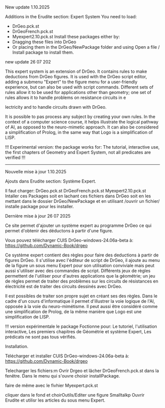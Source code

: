 New update  1.10.2025

Additions in the Erudite section: Expert System
You need to load:
- DrGeo.pck.st
- DrGeoFrench.pck.st
- Myexpert2.10.pck.st
Install these packages either by:
- Dragging these files into DrGeo
- Or placing them in the DrGeo/NewPackage folder and using Open a file / Install package to install them.




new update 26 07 202

This expert system is an extension of DrGeo. It contains rules to make deductions from DrGeo figures. It is used with the DrGeo script editor, adding a submenu "Expert" to the figure menu for a user-friendly experience, but can also be used with script commands. Different sets of rules allow it to be used for applications other than geometry; one set of rules allows it to handle problems on resistance circuits in e

lectricity and to handle circuits drawn with DrGeo.

It is possible to pas process any subject by creating your own rules. In the context of a computer science course, it helps illustrate the logical pathway of AI, as opposed to the neuro-mimetic approach. It can also be considered a simplification of Prolog, in the same way that Logo is a simplification of LISP.

!!! Experimental version: the package works for: The tutorial, interactive use, the first chapters of Geometry and Expert System, not all predicates are verified !!!

********************************************************************************************************************************
Nouvelle mise à jour  1.10.2025

Ajouts dans Erudite  section: Système Expert.

ll faut charger:
DrGeo.pck.st
DrGeoFrench.pck.st
Myexpert2.10.pck.st
Intaller ces Packages
soit en lachant ces fichiers dans DrGeo 
soit en les mettant dans le dossier DrGeo/NewPackage et en utilisant /ouvrir un fichier/ installe package  pour les installer.

Dernière mise à jour 26 07 2025 

Ce site permet d'ajouter un système expert au programme DrGeo ce qui permet d'obtenir 
des déductons à partir d'une figure.

Vous pouvez télécharger CUIS DrGeo-windows-24.06a-beta  à: https://github.com/Dynamic-Book/drgeo

  
Ce système expert contient des règles pour faire des deductions à partir de figures DrGeo.
Il s'utilise avec l'éditeur de script de DrGeo, il ajoute au menu de la figure un sous menu Expert pour son  utilisation conviviale mais peut aussi s'utiliser avec des commandes de script.
Différents jeux de règles permettent de l'utiliser pour d'autres applications que la géométrie; un jeu de règles permet de traiter des problèmes sur les circuits de résistances en électricité est
de traiter des circuits dessinés avec DrGeo.

Il est possibles de traiter son propre sujet en créant ses des règles.
Dans le cadre d'un cours d'informatique il permet d'illustrer la voie logique de l'AI, opposée à la voie du neuro-mimétisme.
Il peut aussi être  considéré  comme une simplification de Prolog, de la même manière que Logo est une simplification de LISP.


!!! version expérimentale  le package Foctionne pour:
  Le tutoriel,
  l'utilisation interactive,
  Les premiers chapitres de Géométrie et système Expert,
  Les prédicats ne sont pas tous vérifiés.

Installation.
  
Télécharger et installer CUIS DrGeo-windows-24.06a-beta  à: https://github.com/Dynamic-Book/drgeo

Telecharger les fichiers:m
Ovrir Drgeo et lâcher  DrGeoFrench.pck.st 
dans la fenêtre. Dans le menu qui s'ouvre choisir installPackage.

faire de même avec le fivhier Myexpert.pck.st

cliquer dans le fond et choirOutils/Editer une figure Smalltalkp
Ouvrir Erudite et utilisr les articles du sous menu Expert.
